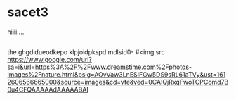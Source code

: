 # sacet3
hiiii....
##
###
###
the ghgdidueodkepo klpjoidpkspd mdlsid0-
#<img src https://www.google.com/url?sa=i&url=https%3A%2F%2Fwww.dreamstime.com%2Fphotos-images%2Fnature.html&psig=AOvVaw3LnESIFGw5DS9sRL61aTVy&ust=1612606566665000&source=images&cd=vfe&ved=0CAIQjRxqFwoTCPComd7B0u4CFQAAAAAdAAAAABAI
